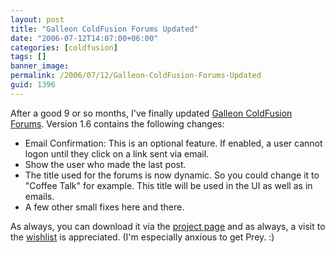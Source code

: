 ```yaml
---
layout: post
title: "Galleon ColdFusion Forums Updated"
date: "2006-07-12T14:07:00+06:00"
categories: [coldfusion]
tags: []
banner_image: 
permalink: /2006/07/12/Galleon-ColdFusion-Forums-Updated
guid: 1396
---
```


After a good 9 or so months, I've finally updated <a href="http://ray.camdenfamily.com/projects/galleon">Galleon ColdFusion Forums</a>. Version 1.6 contains the following changes:

<ul>
<li>Email Confirmation: This is an optional feature. If enabled, a user cannot logon until they click on a link sent via email.
<li>Show the user who made the last post.
<li>The title used for the forums is now dynamic. So you could change it to "Coffee Talk" for example. This title will be used in the UI as well as in emails.
<li>A few other small fixes here and there.
</ul>

As always, you can download it via the <a href="http://ray.camdenfamily.com/projects/galleon">project page</a> and as always, a visit to the <a href="http://www.amazon.com/o/registry/2TCL1D08EZEYE">wishlist</a> is appreciated. (I'm especially anxious to get Prey. :)